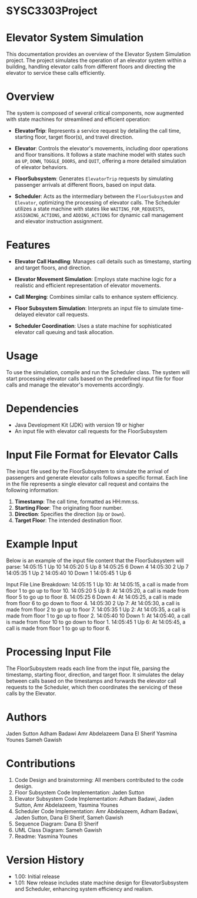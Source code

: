 # SYSC3303Project
# Elevator System Simulation
This documentation provides an overview of the Elevator System Simulation project. The project simulates the operation of an elevator system within a building, handling elevator calls from different floors and directing the elevator to service these calls efficiently.

# Overview
The system is composed of several critical components, now augmented with state machines for streamlined and efficient operation:

- **ElevatorTrip**: Represents a service request by detailing the call time, starting floor, target floor(s), and travel direction.

- **Elevator**: Controls the elevator's movements, including door operations and floor transitions. It follows a state machine model with states such as `UP`, `DOWN`, `TOGGLE_DOORS`, and `QUIT`, offering a more detailed simulation of elevator behaviors.

- **FloorSubsystem**: Generates `ElevatorTrip` requests by simulating passenger arrivals at different floors, based on input data.

- **Scheduler**: Acts as the intermediary between the `FloorSubsystem` and `Elevator`, optimizing the processing of elevator calls. The Scheduler utilizes a state machine with states like `WAITING_FOR_REQUESTS`, `ASSIGNING_ACTIONS`, and `ADDING_ACTIONS` for dynamic call management and elevator instruction assignment.

# Features
- **Elevator Call Handling**: Manages call details such as timestamp, starting and target floors, and direction.

- **Elevator Movement Simulation**: Employs state machine logic for a realistic and efficient representation of elevator movements.

- **Call Merging**: Combines similar calls to enhance system efficiency.

- **Floor Subsystem Simulation**: Interprets an input file to simulate time-delayed elevator call requests.

- **Scheduler Coordination**: Uses a state machine for sophisticated elevator call queuing and task allocation.

# Usage
To use the simulation, compile and run the Scheduler class. The system will start processing elevator calls based on the predefined input file for floor calls and manage the elevator's movements accordingly.

# Dependencies
- Java Development Kit (JDK) with version 19 or higher 
- An input file with elevator call requests for the FloorSubsystem


# Input File Format for Elevator Calls
The input file used by the FloorSubsystem to simulate the arrival of passengers and generate elevator calls follows a specific format. Each line in the file represents a single elevator call request and contains the following information:

1. **Timestamp**: The call time, formatted as HH:mm:ss.
2. **Starting Floor**: The originating floor number.
3. **Direction**: Specifies the direction (`Up` or `Down`).
4. **Target Floor**: The intended destination floor.

# Example Input
Below is an example of the input file content that the FloorSubsystem will parse:
14:05:15 1 Up 10
14:05:20 5 Up 8
14:05:25 6 Down 4
14:05:30 2 Up 7
14:05:35 1 Up 2
14:05:40 10 Down 1
14:05:45 1 Up 6

Input File Line Breakdown:
14:05:15 1 Up 10: At 14:05:15, a call is made from floor 1 to go up to floor 10.
14:05:20 5 Up 8: At 14:05:20, a call is made from floor 5 to go up to floor 8.
14:05:25 6 Down 4: At 14:05:25, a call is made from floor 6 to go down to floor 4.
14:05:30 2 Up 7: At 14:05:30, a call is made from floor 2 to go up to floor 7.
14:05:35 1 Up 2: At 14:05:35, a call is made from floor 1 to go up to floor 2.
14:05:40 10 Down 1: At 14:05:40, a call is made from floor 10 to go down to floor 1.
14:05:45 1 Up 6: At 14:05:45, a call is made from floor 1 to go up to floor 6.

# Processing Input File
The FloorSubsystem reads each line from the input file, parsing the timestamp, starting floor, direction, and target floor. It simulates the delay between calls based on the timestamps and forwards the elevator call requests to the Scheduler, which then coordinates the servicing of these calls by the Elevator.

# Authors
Jaden Sutton
Adham Badawi
Amr Abdelazeem
Dana El Sherif
Yasmina Younes
Sameh Gawish

# Contributions
1. Code Design and brainstorming: All members contributed to the code design.
2. Floor Subsystem Code Implementation: Jaden Sutton
3. Elevator Subsystem Code Implementation: Adham Badawi, Jaden Sutton, Amr Abdelazeem, Yasmina Younes
4. Scheduler Code Implementation: Amr Abdelazeem, Adham Badawi, Jaden Sutton, Dana El Sherif, Sameh Gawish
5. Sequence Diagram: Dana El Sherif
6. UML Class Diagram: Sameh Gawish
7. Readme: Yasmina Younes

# Version History
- 1.00: Initial release
- 1.01: New release includes state machine design for ElevatorSubsystem and Scheduler, enhancing system efficiency and realism.


